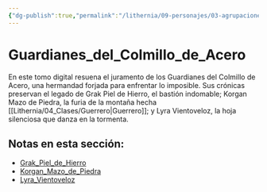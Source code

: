 ```yaml
---
{"dg-publish":true,"permalink":"/lithernia/09-personajes/03-agrupaciones/guardianes-del-colmillo-de-acero/home/"}
---
```


# Guardianes_del_Colmillo_de_Acero

En este tomo digital resuena el juramento de los Guardianes del Colmillo de Acero, una hermandad forjada para enfrentar lo imposible. Sus crónicas preservan el legado de Grak Piel de Hierro, el bastión indomable; Korgan Mazo de Piedra, la furia de la montaña hecha [[Lithernia/04_Clases/Guerrero\|Guerrero]]; y Lyra Vientoveloz, la hoja silenciosa que danza en la tormenta.

## Notas en esta sección:
- [Grak_Piel_de_Hierro](./Grak_Piel_de_Hierro.md)
- [Korgan_Mazo_de_Piedra](./Korgan_Mazo_de_Piedra.md)
- [Lyra_Vientoveloz](./Lyra_Vientoveloz.md)

